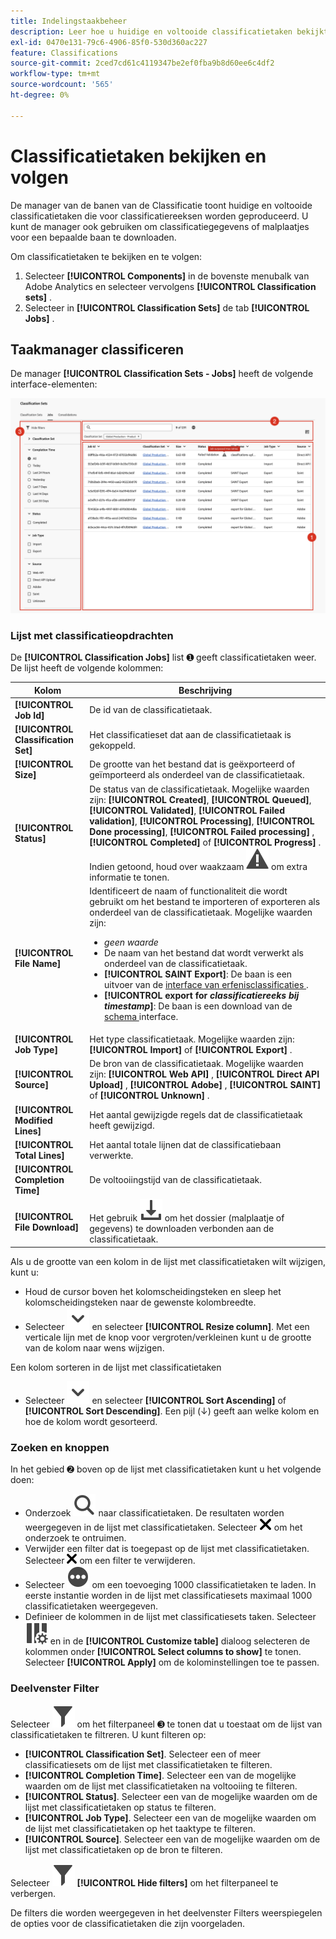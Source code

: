 ```yaml
---
title: Indelingstaakbeheer
description: Leer hoe u huidige en voltooide classificatietaken bekijkt die zijn gegenereerd op basis van classificatiesets.
exl-id: 0470e131-79c6-4906-85f0-530d360ac227
feature: Classifications
source-git-commit: 2ced7cd61c4119347be2ef0fba9b8d60ee6c4df2
workflow-type: tm+mt
source-wordcount: '565'
ht-degree: 0%

---
```


# Classificatietaken bekijken en volgen

De manager van de banen van de Classificatie toont huidige en voltooide classificatietaken die voor classificatiereeksen worden geproduceerd. U kunt de manager ook gebruiken om classificatiegegevens of malplaatjes voor een bepaalde baan te downloaden.

Om classificatietaken te bekijken en te volgen:


1. Selecteer **[!UICONTROL Components]** in de bovenste menubalk van Adobe Analytics en selecteer vervolgens **[!UICONTROL Classification sets]** .
1. Selecteer in **[!UICONTROL Classification Sets]** de tab **[!UICONTROL Jobs]** .

## Taakmanager classificeren

De manager **[!UICONTROL Classification Sets - Jobs]** heeft de volgende interface-elementen:

![ de Reeksen van Classificaties - de Manager van de Baan ](manage/assets/classifications-sets-jobs.png)



### Lijst met classificatieopdrachten

De **[!UICONTROL Classification Jobs]** list ➊ geeft classificatietaken weer. De lijst heeft de volgende kolommen:

| Kolom | Beschrijving |
|---|---|
| **[!UICONTROL Job Id]** | De id van de classificatietaak. |
| **[!UICONTROL Classification Set]** | Het classificatieset dat aan de classificatietaak is gekoppeld. |
| **[!UICONTROL Size]** | De grootte van het bestand dat is geëxporteerd of geïmporteerd als onderdeel van de classificatietaak. |
| **[!UICONTROL Status]** | De status van de classificatietaak. Mogelijke waarden zijn: **[!UICONTROL Created]**, **[!UICONTROL Queued]**, **[!UICONTROL Validated]**, **[!UICONTROL Failed validation]**, **[!UICONTROL Processing]**, **[!UICONTROL Done processing]**, **[!UICONTROL Failed processing]** , **[!UICONTROL Completed]** of **[!UICONTROL Progress]** . Indien getoond, houd over waakzaam ![ Alarm ](/help/assets/icons/Alert.svg) om extra informatie te tonen. |
| **[!UICONTROL File Name]** | Identificeert de naam of functionaliteit die wordt gebruikt om het bestand te importeren of exporteren als onderdeel van de classificatietaak. Mogelijke waarden zijn: <ul><li>*geen waarde*</li><li>De naam van het bestand dat wordt verwerkt als onderdeel van de classificatietaak.</li><li>**[!UICONTROL SAINT Export]**: De baan is een uitvoer van de [ interface van erfenisclassificaties ](/help/components/classifications/importer/c-working-with-saint.md).</li><li>**[!UICONTROL export for _classificatiereeks _bij_ timestamp_]**: De baan is een download van de [ schema ](manage/schema.md#download) interface.</li></ul> |
| **[!UICONTROL Job Type]** | Het type classificatietaak. Mogelijke waarden zijn: **[!UICONTROL Import]** of **[!UICONTROL Export]** . |
| **[!UICONTROL Source]** | De bron van de classificatietaak. Mogelijke waarden zijn: **[!UICONTROL Web API]** , **[!UICONTROL Direct API Upload]** , **[!UICONTROL Adobe]** , **[!UICONTROL SAINT]** of **[!UICONTROL Unknown]** . |
| **[!UICONTROL Modified Lines]** | Het aantal gewijzigde regels dat de classificatietaak heeft gewijzigd. |
| **[!UICONTROL Total Lines]** | Het aantal totale lijnen dat de classificatiebaan verwerkte. |
| **[!UICONTROL Completion Time]** | De voltooiingstijd van de classificatietaak. |
| **[!UICONTROL File Download]** | Het gebruik ![ Download ](/help/assets/icons/Download.svg) om het dossier (malplaatje of gegevens) te downloaden verbonden aan de classificatietaak. |

Als u de grootte van een kolom in de lijst met classificatietaken wilt wijzigen, kunt u:

* Houd de cursor boven het kolomscheidingsteken en sleep het kolomscheidingsteken naar de gewenste kolombreedte.
* Selecteer ![ ChevronDown ](/help/assets/icons/ChevronDown.svg) en selecteer **[!UICONTROL Resize column]**. Met een verticale lijn met de knop voor vergroten/verkleinen kunt u de grootte van de kolom naar wens wijzigen.

Een kolom sorteren in de lijst met classificatietaken

* Selecteer ![ ChevronDown ](/help/assets/icons/ChevronDown.svg) en selecteer **[!UICONTROL Sort Ascending]** of **[!UICONTROL Sort Descending]**. Een pijl (↓) geeft aan welke kolom en hoe de kolom wordt gesorteerd.


### Zoeken en knoppen

In het gebied ➋ boven op de lijst met classificatietaken kunt u het volgende doen:

* Onderzoek ![ Onderzoek ](/help/assets/icons/Search.svg) naar classificatietaken. De resultaten worden weergegeven in de lijst met classificatietaken. Selecteer ![ CrossSize200 ](/help/assets/icons/CrossSize200.svg) om het onderzoek te ontruimen.
* Verwijder een filter dat is toegepast op de lijst met classificatietaken. Selecteer ![ CrossSize100 ](/help/assets/icons/CrossSize100.svg) om een filter te verwijderen.
* Selecteer ![ MoreCircle ](/help/assets/icons/MoreCircle.svg) om een toevoeging 1000 classificatietaken te laden. In eerste instantie worden in de lijst met classificatiesets maximaal 1000 classificatietaken weergegeven.
* Definieer de kolommen in de lijst met classificatiesets taken. Selecteer ![ ColumnSetting ](/help/assets/icons/ColumnSetting.svg) en in de **[!UICONTROL Customize table]** dialoog selecteren de kolommen onder **[!UICONTROL Select columns to show]** te tonen. Selecteer **[!UICONTROL Apply]** om de kolominstellingen toe te passen.



### Deelvenster Filter

Selecteer ![ Filter ](/help/assets/icons/Filter.svg) om het filterpaneel ➌ te tonen dat u toestaat om de lijst van classificatietaken te filtreren. U kunt filteren op:

* **[!UICONTROL Classification Set]**. Selecteer een of meer classificatiesets om de lijst met classificatietaken te filteren.
* **[!UICONTROL Completion Time]**. Selecteer een van de mogelijke waarden om de lijst met classificatietaken na voltooiing te filteren.
* **[!UICONTROL Status]**. Selecteer een van de mogelijke waarden om de lijst met classificatietaken op status te filteren.
* **[!UICONTROL Job Type]**. Selecteer een van de mogelijke waarden om de lijst met classificatietaken op het taaktype te filteren.
* **[!UICONTROL Source]**. Selecteer een van de mogelijke waarden om de lijst met classificatietaken op de bron te filteren.


Selecteer ![ Filter ](/help/assets/icons/Filter.svg) **[!UICONTROL Hide filters]** om het filterpaneel te verbergen.

De filters die worden weergegeven in het deelvenster Filters weerspiegelen de opties voor de classificatietaken die zijn voorgeladen.


<!--

**[!UICONTROL Components]** > **[!UICONTROL Classification sets]** > **[!UICONTROL Jobs]**

You cannot create jobs from this interface. Create jobs by uploading data to a classification set (either manually or through a configured external location), requesting a download file, or requesting a template file.

## Filter classification sets

The left side of the Classification set job manager provides filter settings to locate the desired job. Clicking the filter icon toggles the filter settings visibility. You can filter Classification sets by **[!UICONTROL Classification set]**, **[!UICONTROL Completion time]**, **[!UICONTROL Status]**, **[!UICONTROL Job Type]**, or **[!UICONTROL Source]**.

![Classification set job filters](../assets/classification-set-job-filters.png)

Additional filter options are available above the Classification set job manager columns:

* **[!UICONTROL Search by title]**: Search for jobs by filename.
* **[!UICONTROL Load more]**: The Classification set job manager initially displays up to 1000 jobs. If more jobs exist, click this button to load 1000 more jobs.
* **Show/Hide columns**: Toggle visibility for any column besides [!UICONTROL Filename] and [!UICONTROL Completion time].

## Classification set job manager columns

The following columns are available in the Classification set job manager:

* **[!UICONTROL Filename]**: The name of the upload or download file.
* **[!UICONTROL Classification set]**: The name of the Classification set that the file applies to. You can click the Classification set name to reach the Classification set's [Settings](manage/settings.md).
* **[!UICONTROL Size]**: The size of the file.
* **[!UICONTROL Status]**: The status of the job processing the file.
  * **[!UICONTROL Created]**: The job was submitted.
  * **[!UICONTROL Queued]**: The file is ready to be processed, and is waiting for a classification server to process the file.
  * **[!UICONTROL Validated]**: The file is valid and is waiting to be processed.
  * **[!UICONTROL Failed validation]**: The file is formatted incorrectly or otherwise invalid. The file does not go through processing.
  * **[!UICONTROL Processing]**: The file is actively being processed by Adobe.
  * **[!UICONTROL Failed processing]**: The file failed processing.
  * **[!UICONTROL Complete]**: Processing is complete. Classification data is visible in reporting.
  * **[!UICONTROL Failed]**: Generic failure not related to validation or processing.
* **[!UICONTROL Job type]**: The type of job.
* **[!UICONTROL Source]**: The job source.
* **[!UICONTROL File download]**: Only applies to download jobs, such as downloading classification data or downloading templates. When a download is ready, this column provides a download link.
* **[!UICONTROL Modified lines]**: The number of modified lines.
* **[!UICONTROL Completed lines]**: The number of completed lines.
* **[!UICONTROL Completion time]**: The date and time that the job completed (or failed).
-->